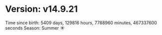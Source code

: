 # Version: v14.9.21
Time since birth: 5409 days, 129816 hours, 7788960 minutes, 467337600 seconds
Season: Summer ☀️
